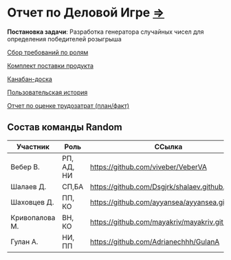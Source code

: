 # Отчет по Деловой Игре [=>](https://github.com/viveber/VeberVA/blob/main/Семинары/семинар%203-4.md)

**Постановка задачи**: Разработка генератора случайных чисел для определения победителей розыгрыша

[Сбор требований по ролям](https://github.com/stankin/oop-stat/blob/master/stohastic/СборТребований.md)

[Комплект поставки продукта ](https://github.com/stankin/oop-stat/blob/master/stohastic/КомплектПоставкиПродукта.md)

[Канабан-доска](https://github.com/stankin/oop-stat/projects/3)

[Пользовательская история](https://github.com/stankin/oop-stat/issues/14)

[Отчет по оценке трудозатрат (план/факт)](https://github.com/stankin/oop-stat/blob/master/stohastic/ОценкаТрудозатрат.md)

## Состав команды Random
|Участник|Роль|ССылка|
|--|--|--|
|Вебер В.|РП, АД, НИ|https://github.com/viveber/VeberVA|
|Шалаев Д.|СП,БА|https://github.com/Dsgjrk/shalaev.github.io|
|Шаховцев Д.|ПП, КО|https://github.com/ayyansea/ayyansea.github.io|
|Кривопалова М.|ВН, КО|https://github.com/mayakriv/mayakriv.github.io|
|Гулан А.|НИ, ПП|https://github.com/Adrianechhh/GulanA|


